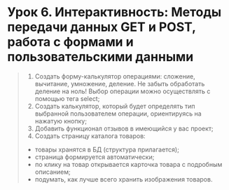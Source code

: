 # Урок 6. Интерактивность: Методы передачи данных GET и POST, работа с формами и пользовательскими данными

> 1.  Создать форму-калькулятор операциями: сложение, вычитание, умножение, деление. Не забыть обработать деление на ноль! Выбор операции можно осуществлять с помощью тега select;
> 2. Создать калькулятор, который будет определять тип выбранной пользователем операции, ориентируясь на нажатую кнопку;
> 3. Добавить функционал отзывов в имеющийся у вас проект;
> 4. Создать страницу каталога товаров:
> * товары хранятся в БД (структура прилагается);
> * страница формируется автоматически;
> * по клику на товар открывается карточка товара с подробным описанием;
> * подумать, как лучше всего хранить изображения товаров.
